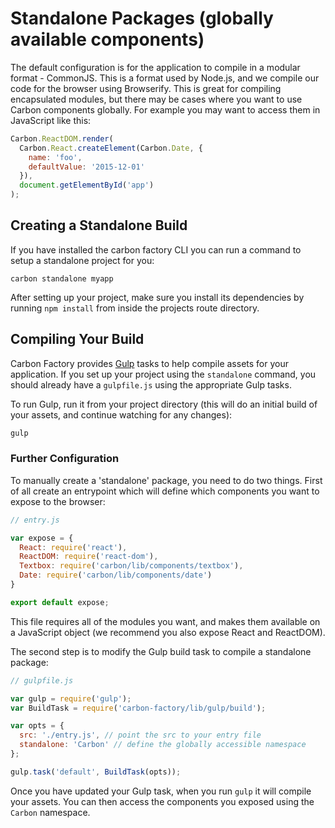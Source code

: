 # Standalone Packages (globally available components)

The default configuration is for the application to compile in a modular format - CommonJS. This is a format used by Node.js, and we compile our code for the browser using Browserify. This is great for compiling encapsulated modules, but there may be cases where you want to use Carbon components globally. For example you may want to access them in JavaScript like this:

```js
Carbon.ReactDOM.render(
  Carbon.React.createElement(Carbon.Date, {
    name: 'foo',
    defaultValue: '2015-12-01'
  }),
  document.getElementById('app')
);
```

## Creating a Standalone Build

If you have installed the carbon factory CLI you can run a command to setup a standalone project for you:

```
carbon standalone myapp
```

After setting up your project, make sure you install its dependencies by running `npm install` from inside the projects route directory.

## Compiling Your Build

Carbon Factory provides [Gulp](http://gulpjs.com/) tasks to help compile assets for your application. If you set up your project using the `standalone` command, you should already have a `gulpfile.js` using the appropriate Gulp tasks.

To run Gulp, run it from your project directory (this will do an initial build of your assets, and continue watching for any changes):

```bash
gulp
```

### Further Configuration

To manually create a 'standalone' package, you need to do two things. First of all create an entrypoint which will define which components you want to expose to the browser:

```js
// entry.js

var expose = {
  React: require('react'),
  ReactDOM: require('react-dom'),
  Textbox: require('carbon/lib/components/textbox'),
  Date: require('carbon/lib/components/date')
}

export default expose;
```

This file requires all of the modules you want, and makes them available on a JavaScript object (we recommend you also expose React and ReactDOM).

The second step is to modify the Gulp build task to compile a standalone package:

```js
// gulpfile.js

var gulp = require('gulp');
var BuildTask = require('carbon-factory/lib/gulp/build');

var opts = {
  src: './entry.js', // point the src to your entry file
  standalone: 'Carbon' // define the globally accessible namespace
};

gulp.task('default', BuildTask(opts));
```

Once you have updated your Gulp task, when you run `gulp` it will compile your assets. You can then access the components you exposed using the `Carbon` namespace.
